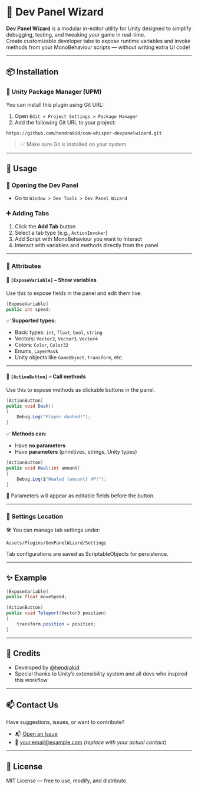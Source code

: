 # 🧙 Dev Panel Wizard

**Dev Panel Wizard** is a modular in-editor utility for Unity designed to simplify debugging, testing, and tweaking your game in real-time.  
Create customizable developer tabs to expose runtime variables and invoke methods from your MonoBehaviour scripts — without writing extra UI code!

---

## 📦 Installation

### 🔗 Unity Package Manager (UPM)

You can install this plugin using Git URL:

1. Open `Edit > Project Settings > Package Manager`
2. Add the following Git URL to your project:

```
https://github.com/hendrakid/com-whisper-devpanelwizard.git
```

> ✅ Make sure Git is installed on your system.

---

## 🧪 Usage

### 🚀 Opening the Dev Panel

- Go to `Window > Dev Tools > Dev Panel Wizard`

### ➕ Adding Tabs

1. Click the **Add Tab** button
2. Select a tab type (e.g., `ActionInvoker`)
3. Add Script with MonoBehaviour you want to Interact
4. Interact with variables and methods directly from the panel

---

### 🧷 Attributes

#### 🔹 `[ExposeVariable]` – Show variables

Use this to expose fields in the panel and edit them live.

```csharp
[ExposeVariable]
public int speed;
```

✅ **Supported types:**

- Basic types: `int`, `float`, `bool`, `string`
- Vectors: `Vector2`, `Vector3`, `Vector4`
- Colors: `Color`, `Color32`
- Enums, `LayerMask`
- Unity objects like `GameObject`, `Transform`, etc.

---

#### 🔸 `[ActionButton]` – Call methods

Use this to expose methods as clickable buttons in the panel.

```csharp
[ActionButton]
public void Dash()
{
    Debug.Log("Player dashed!");
}
```

✅ **Methods can:**

- Have **no parameters**
- Have **parameters** (primitives, strings, Unity types)

```csharp
[ActionButton]
public void Heal(int amount)
{
    Debug.Log($"Healed {amount} HP!");
}
```

🔄 Parameters will appear as editable fields before the button.

---

### 🔧 Settings Location

🛠 You can manage tab settings under:

```
Assets/Plugins/DevPanelWizard/Settings
```

Tab configurations are saved as ScriptableObjects for persistence.

---

## ✨ Example

```csharp
[ExposeVariable]
public float moveSpeed;

[ActionButton]
public void Teleport(Vector3 position)
{
    transform.position = position;
}
```

---

## 🙏 Credits

- Developed by [@hendrakid](https://github.com/hendrakid)
- Special thanks to Unity’s extensibility system and all devs who inspired this workflow

---

## 📫 Contact Us

Have suggestions, issues, or want to contribute?

- 📬 [Open an Issue](https://github.com/hendrakid/com-whisper-devpanelwizard/issues)
- 📧 your.email@example.com *(replace with your actual contact)*

---

## 📄 License

MIT License — free to use, modify, and distribute.
